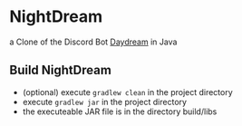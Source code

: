 # NightDream
a Clone of the Discord Bot [Daydream](https://gitlab.com/botstudio/daydream) in Java

## Build NightDream
* (optional) execute `gradlew clean` in the project directory
* execute `gradlew jar` in the project directory
* the executeable JAR file is in the directory build/libs
